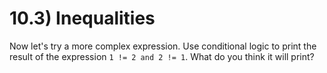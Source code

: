 # 10.3) Inequalities

Now let's try a more complex expression. Use conditional logic to print the
result of the expression `1 != 2 and 2 != 1`. What do you think it will print?
